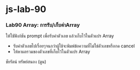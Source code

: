 # js-lab-90
### Lab90 Array: การรับ/เก็บค่าArray
ให้ใช้ฟังก์ชัน prompt เพื่อรับค่าตัวเลข แล้วเก็บไว้ในตัวแปร Array
- รับค่าตัวเลขไปเรื่อยๆจนกว่าผู้ใช้จะพิมพ์ข้อความที่ไม่ใช่ตัวเลขหรือกด cancel
- ให้หาผลรวมของตัวเลขที่เก็บไว้ในตัวแปร Array

ชัยรัตน์ ทรัพย์สนอง (ตูน)
